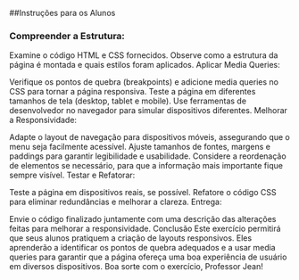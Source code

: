 ##Instruções para os Alunos
### Compreender a Estrutura:

Examine o código HTML e CSS fornecidos. Observe como a estrutura da página é montada e quais estilos foram aplicados.
Aplicar Media Queries:

Verifique os pontos de quebra (breakpoints) e adicione media queries no CSS para tornar a página responsiva.
Teste a página em diferentes tamanhos de tela (desktop, tablet e mobile). Use ferramentas de desenvolvedor no navegador para simular dispositivos diferentes.
Melhorar a Responsividade:

Adapte o layout de navegação para dispositivos móveis, assegurando que o menu seja facilmente acessível.
Ajuste tamanhos de fontes, margens e paddings para garantir legibilidade e usabilidade.
Considere a reordenação de elementos se necessário, para que a informação mais importante fique sempre visível.
Testar e Refatorar:

Teste a página em dispositivos reais, se possível.
Refatore o código CSS para eliminar redundâncias e melhorar a clareza.
Entrega:

Envie o código finalizado juntamente com uma descrição das alterações feitas para melhorar a responsividade.
Conclusão
Este exercício permitirá que seus alunos pratiquem a criação de layouts responsivos. Eles aprenderão a identificar os pontos de quebra adequados e a usar media queries para garantir que a página ofereça uma boa experiência de usuário em diversos dispositivos. Boa sorte com o exercício, Professor Jean!
